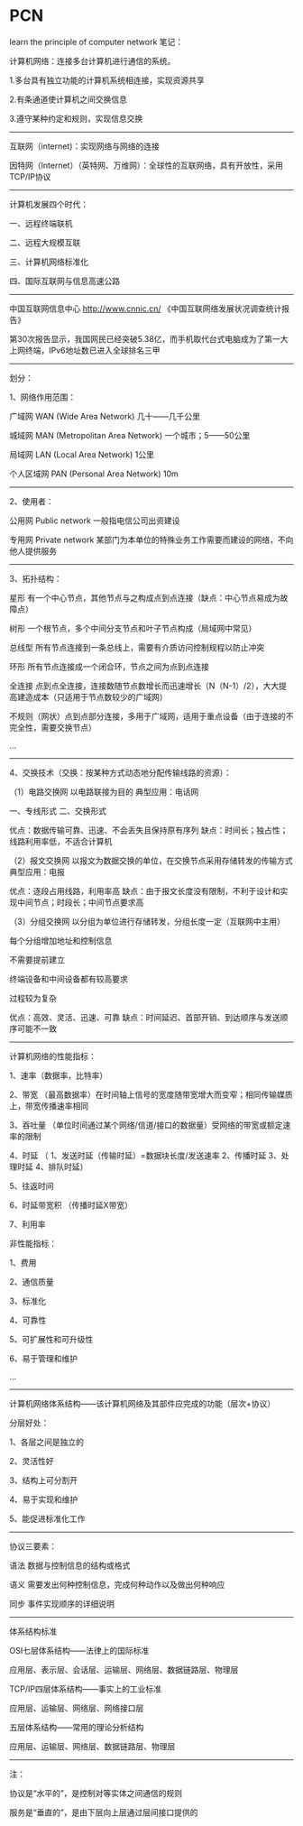 # PCN
learn the principle of computer network
笔记：

计算机网络：连接多台计算机进行通信的系统。

1.多台具有独立功能的计算机系统相连接，实现资源共享

2.有条通道使计算机之间交换信息

3.遵守某种约定和规则，实现信息交换

_________________________________________________________

互联网（internet)：实现网络与网络的连接

因特网（Internet）（英特网、万维网）：全球性的互联网络，具有开放性，采用TCP/IP协议

_________________________________________________________

计算机发展四个时代：

一、远程终端联机

二、远程大规模互联

三、计算机网络标准化

四、国际互联网与信息高速公路

____________________________________________________________________

中国互联网信息中心 http://www.cnnic.cn/  《中国互联网络发展状况调查统计报告》

第30次报告显示，我国网民已经突破5.38亿，而手机取代台式电脑成为了第一大上网终端，IPv6地址数已进入全球排名三甲

_____________________________________________________________________

划分：

1、网络作用范围：

广域网 WAN (Wide Area Network) 几十——几千公里

城域网 MAN (Metropolitan Area Network) 一个城市；5——50公里

局域网 LAN (Local Area Network) 1公里

个人区域网 PAN (Personal Area Network) 10m

________________________________________________________________________
2、使用者：

公用网 Public network 一般指电信公司出资建设

专用网 Private network 某部门为本单位的特殊业务工作需要而建设的网络，不向他人提供服务

_______________________________________________________________________
3、拓扑结构：

星形 有一个中心节点，其他节点与之构成点到点连接（缺点：中心节点易成为故障点）

树形 一个根节点，多个中间分支节点和叶子节点构成（局域网中常见）

总线型 所有节点连接到一条总线上，需要有介质访问控制规程以防止冲突

环形 所有节点连接成一个闭合环，节点之间为点到点连接

全连接 点到点全连接，连接数随节点数增长而迅速增长（N（N-1）/2），大大提高建造成本（只适用于节点数较少的广域网）

不规则（网状）点到点部分连接，多用于广域网，适用于重点设备（由于连接的不完全性，需要交换节点）

...

____________________________________________________________________________
4、交换技术（交换：按某种方式动态地分配传输线路的资源）：

（1）电路交换网 以电路联接为目的 典型应用：电话网

一、专线形式 二、交换形式

优点：数据传输可靠、迅速、不会丢失且保持原有序列  缺点：时间长；独占性；线路利用率低，不适合计算机

（2）报文交换网 以报文为数据交换的单位，在交换节点采用存储转发的传输方式 典型应用：电报

优点：逐段占用线路，利用率高  缺点：由于报文长度没有限制，不利于设计和实现中间节点；时段长；中间节点要求高

（3）分组交换网 以分组为单位进行存储转发，分组长度一定（互联网中主用）

每个分组增加地址和控制信息

不需要提前建立

终端设备和中间设备都有较高要求

过程较为复杂

优点：高效、灵活、迅速、可靠  缺点：时间延迟、首部开销、到达顺序与发送顺序可能不一致

____________________________________________________________________________________

计算机网络的性能指标：

1、速率（数据率，比特率）

2、带宽 （最高数据率）在时间轴上信号的宽度随带宽增大而变窄；相同传输媒质上，带宽传播速率相同

3、吞吐量 （单位时间通过某个网络/信道/接口的数据量）受网络的带宽或额定速率的限制

4、时延 （ 1、发送时延（传输时延）=数据块长度/发送速率  2、传播时延  3、处理时延  4、排队时延）

5、往返时间

6、时延带宽积 （传播时延X带宽）

7、利用率


非性能指标：

1、费用

2、通信质量

3、标准化

4、可靠性

5、可扩展性和可升级性

6、易于管理和维护

...

_________________________________________________________________________

计算机网络体系结构——该计算机网络及其部件应完成的功能（层次+协议）

分层好处：

1、各层之间是独立的

2、灵活性好

3、结构上可分割开

4、易于实现和维护

5、能促进标准化工作

_______________________________________________________________________
协议三要素：

语法 数据与控制信息的结构或格式

语义 需要发出何种控制信息，完成何种动作以及做出何种响应

同步 事件实现顺序的详细说明

________________________________________________________________________
体系结构标准

OSI七层体系结构——法律上的国际标准

应用层、表示层、会话层、运输层、网络层、数据链路层、物理层


TCP/IP四层体系结构——事实上的工业标准

应用层、运输层、网络层、网络接口层


五层体系结构——常用的理论分析结构

应用层、运输层、网络层、数据链路层、物理层

________________________________________________________________________
注：

   协议是“水平的”，是控制对等实体之间通信的规则

   服务是“垂直的”，是由下层向上层通过层间接口提供的
